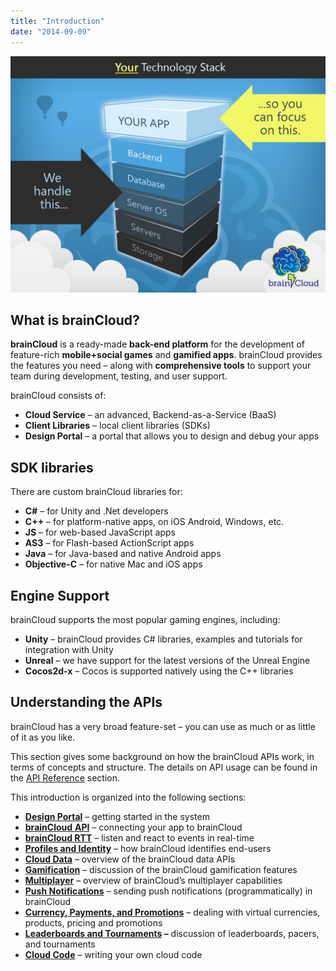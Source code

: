 ```yaml
---
title: "Introduction"
date: "2014-09-09"
---
```


[![brainCloud Stack](images/BC_TechStack_05.png)](/apidocs/wp-content/uploads/2014/09/BC_TechStack_05.png)

## What is brainCloud?

**brainCloud** is a ready-made **back-end platform** for the development of feature-rich **mobile+social games** and **gamified apps**. brainCloud provides the features you need – along with **comprehensive tools** to support your team during development, testing, and user support.

brainCloud consists of:

- **Cloud Service** – an advanced, Backend-as-a-Service (BaaS)
- **Client Libraries** – local client libraries (SDKs)
- **Design Portal** – a portal that allows you to design and debug your apps

## SDK libraries

There are custom brainCloud libraries for:

- **C#** – for Unity and .Net developers
- **C++** – for platform-native apps, on iOS Android, Windows, etc.
- **JS** – for web-based JavaScript apps
- **AS3** – for Flash-based ActionScript apps
- **Java** – for Java-based and native Android apps
- **Objective-C** – for native Mac and iOS apps

## Engine Support

brainCloud supports the most popular gaming engines, including:

- **Unity** – brainCloud provides C# libraries, examples and tutorials for integration with Unity
- **Unreal** – we have support for the latest versions of the Unreal Engine
- **Cocos2d-x** – Cocos is supported natively using the C++ libraries

## Understanding the APIs

brainCloud has a very broad feature-set – you can use as much or as little of it as you like.

This section gives some background on how the brainCloud APIs work, in terms of concepts and structure. The details on API usage can be found in the [API Reference](https://staging.getbraincloud.com/apidocs/api-reference-new/) section.

This introduction is organized into the following sections:

- **[Design Portal](/apidocs/introduction-2/design-portal/)** – getting started in the system
- [**brainCloud** **API**](/apidocs/introduction-2/braincloud-api/) – connecting your app to brainCloud
- **[brainCloud RTT](/apidocs/introduction-2/braincloud-rtt/)** – listen and react to events in real-time
- **[Profiles and Identity](/apidocs/introduction-2/profiles-and-identity/)** – how brainCloud identifies end-users
- **[Cloud Data](/apidocs/introduction-2/cloud-data/)** – overview of the brainCloud data APIs
- **[Gamification](/apidocs/introduction-2/gamification/)** – discussion of the brainCloud gamification features
- **[Multiplayer](/apidocs/introduction-2/multiplayer/)** – overview of brainCloud’s multiplayer capabilities
- **[Push Notifications](/apidocs/introduction-2/notifications/)** – sending push notifications (programmatically) in brainCloud
- **[Currency, Payments, and Promotions](/apidocs/introduction-2/currency-and-payments/)** – dealing with virtual currencies, products, pricing and promotions
- **[Leaderboards and Tournaments](/apidocs/introduction-2/leaderboards-and-tournaments/) –** discussion of leaderboards, pacers, and tournaments
- **[Cloud Code](/apidocs/introduction-2/cloud-code/)** [](/apidocs/introduction-2/cloud-code/) – writing your own cloud code
